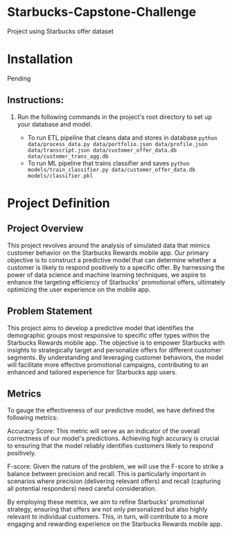 # Starbucks-Capstone-Challenge
Project using Starbucks offer dataset

# Installation
Pending

## Instructions:
1. Run the following commands in the project's root directory to set up your database and model.

    - To run ETL pipeline that cleans data and stores in database
        `python data/process_data.py data/portfolio.json data/profile.json data/transcript.json data/customer_offer_data.db data/customer_trans_agg.db`
    - To run ML pipeline that trains classifier and saves
        `python models/train_classifier.py data/customer_offer_data.db models/classifier.pkl`

# Project Definition

## Project Overview
This project revolves around the analysis of simulated data that mimics customer behavior on the Starbucks Rewards mobile app. Our primary objective is to construct a predictive model that can determine whether a customer is likely to respond positively to a specific offer. By harnessing the power of data science and machine learning techniques, we aspire to enhance the targeting efficiency of Starbucks' promotional offers, ultimately optimizing the user experience on the mobile app.

## Problem Statement
This project aims to develop a predictive model that identifies the demographic groups most responsive to specific offer types within the Starbucks Rewards mobile app. The objective is to empower Starbucks with insights to strategically target and personalize offers for different customer segments. By understanding and leveraging customer behaviors, the model will facilitate more effective promotional campaigns, contributing to an enhanced and tailored experience for Starbucks app users.

## Metrics
To gauge the effectiveness of our predictive model, we have defined the following metrics:

Accuracy Score: This metric will serve as an indicator of the overall correctness of our model's predictions. Achieving high accuracy is crucial to ensuring that the model reliably identifies customers likely to respond positively.

F-score: Given the nature of the problem, we will use the F-score to strike a balance between precision and recall. This is particularly important in scenarios where precision (delivering relevant offers) and recall (capturing all potential responders) need careful consideration.

By employing these metrics, we aim to refine Starbucks' promotional strategy, ensuring that offers are not only personalized but also highly relevant to individual customers. This, in turn, will contribute to a more engaging and rewarding experience on the Starbucks Rewards mobile app.
